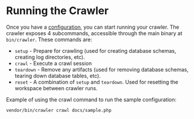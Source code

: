 Running the Crawler
===================

Once you have a [configuration](configuration.md), you can start running your crawler.  The crawler exposes 4 subcommands, accessible through the main binary at `bin/crawler`.  These commands are:

*  `setup` - Prepare for crawling (used for creating database schemas, creating log directories, etc).
*  `crawl` - Execute a crawl session
*  `teardown` - Remove any artifacts (used for removing database schemas, tearing down database tables, etc).
*  `reset` - A combination of `setup` and `teardown`.  Used for resetting the workspace between crawler runs.

Example of using the crawl command to run the sample configuration:

```bash
vendor/bin/crawler crawl docs/sample.php
```
